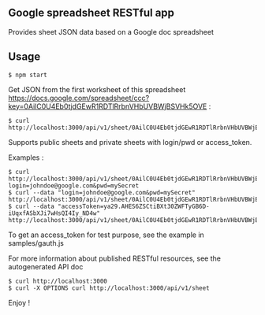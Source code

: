 ## Google spreadsheet RESTful app

Provides sheet JSON data based on a Google doc spreadsheet

## Usage

    $ npm start

Get JSON from the first worksheet of this spreadsheet https://docs.google.com/spreadsheet/ccc?key=0AilC0U4Eb0tjdGEwR1RDTlRrbnVHbUVBWjBSVHk5OVE :

    $ curl http://localhost:3000/api/v1/sheet/0AilC0U4Eb0tjdGEwR1RDTlRrbnVHbUVBWjBSVHk5OVE/0

Supports public sheets and private sheets with login/pwd or access_token.

Examples :

    $ curl http://localhost:3000/api/v1/sheet/0AilC0U4Eb0tjdGEwR1RDTlRrbnVHbUVBWjBSVHk5OVE/0?login=johndoe@google.com&pwd=mySecret
    $ curl --data "login=johndoe@google.com&pwd=mySecret" http://localhost:3000/api/v1/sheet/0AilC0U4Eb0tjdGEwR1RDTlRrbnVHbUVBWjBSVHk5OVE/0
    $ curl --data "accessToken=ya29.AHES6ZSCtiBXt30ZWFTyGB6D-iUqxfASbXJi7wHsQI4Iy_ND4w" http://localhost:3000/api/v1/sheet/0AilC0U4Eb0tjdGEwR1RDTlRrbnVHbUVBWjBSVHk5OVE/0

To get an access_token for test purpose, see the example in samples/gauth.js

For more information about published RESTful resources, see the autogenerated API doc

    $ curl http://localhost:3000
    $ curl -X OPTIONS curl http://localhost:3000/api/v1/sheet


Enjoy !
